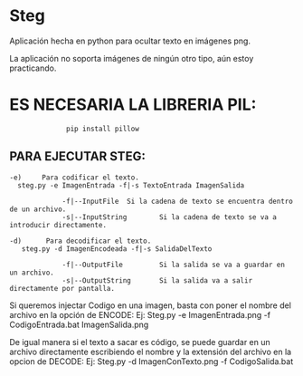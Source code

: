 # Steg
Aplicación hecha en python para ocultar texto en imágenes png.

La aplicación no soporta imágenes de ningún otro tipo, aún estoy practicando.


<h1>ES NECESARIA LA LIBRERIA PIL:</h1> 

                  pip install pillow
				  
<h2>PARA EJECUTAR STEG:</h2>

	-e)     Para codificar el texto.
      steg.py -e ImagenEntrada -f|-s TextoEntrada ImagenSalida 

                 -f|--InputFile  Si la cadena de texto se encuentra dentro de un archivo.      
                 -s|--InputString        Si la cadena de texto se va a introducir directamente.

	-d)      Para decodificar el texto.
       steg.py -d ImagenEncodeada -f|-s SalidaDelTexto 

                 -f|--OutputFile         Si la salida se va a guardar en un archivo.
                 -s|--OutputString       Si la salida va a salir directamente por pantalla.    
		 
Si queremos injectar Codigo en una imagen, basta con poner el nombre del archivo en la opción de ENCODE:
			Ej: Steg.py -e ImagenEntrada.png -f CodigoEntrada.bat ImagenSalida.png

De igual manera si el texto a sacar es código, se puede guardar en un archivo directamente escribiendo el nombre y la extensión del archivo en la opcion de DECODE:
			Ej: Steg.py -d ImagenConTexto.png -f CodigoSalida.bat
			

